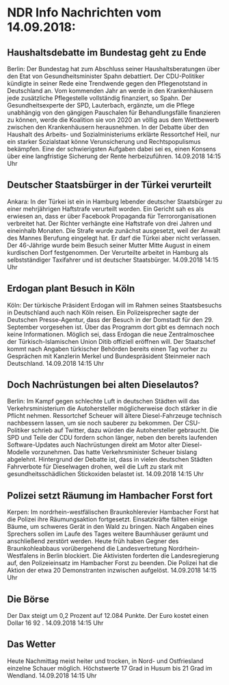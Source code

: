 # NDR Info Nachrichten vom 14.09.2018:


## Haushaltsdebatte im Bundestag geht zu Ende
Berlin: Der Bundestag hat zum Abschluss seiner Haushaltsberatungen über den Etat von Gesundheitsminister Spahn debattiert. Der CDU-Politiker kündigte in seiner Rede eine Trendwende gegen den Pflegenotstand in Deutschland an. Vom kommenden Jahr an werde in den Krankenhäusern jede zusätzliche Pflegestelle vollständig finanziert, so Spahn. Der Gesundheitsexperte der SPD, Lauterbach, ergänzte, um die Pflege unabhängig von den gängigen Pauschalen für Behandlungsfälle finanzieren zu können, werde die Koalition sie von 2020 an völlig aus dem Wettbewerb zwischen den Krankenhäusern herausnehmen. In der Debatte über den Haushalt des Arbeits- und Sozialministeriums erklärte Ressortchef Heil, nur ein starker Sozialstaat könne Verunsicherung und Rechtspopulismus bekämpfen. Eine der schwierigsten Aufgaben dabei sei es, einen Konsens über eine langfristige Sicherung der Rente herbeizuführen. 14.09.2018 14:15 Uhr 

## Deutscher Staatsbürger in der Türkei verurteilt
Ankara: In der Türkei ist ein in Hamburg lebender deutscher Staatsbürger zu einer mehrjährigen Haftstrafe verurteilt worden. Ein Gericht sah es als erwiesen an, dass er über Facebook Propaganda für Terrororganisationen verbreitet hat. Der Richter verhängte eine Haftstrafe von drei Jahren und eineinhalb Monaten. Die Strafe wurde zunächst ausgesetzt, weil der Anwalt des Mannes Berufung eingelegt hat. Er darf die Türkei aber nicht verlassen. Der 46-Jährige wurde beim Besuch seiner Mutter Mitte August in einem kurdischen Dorf festgenommen. Der Verurteilte arbeitet in Hamburg als selbstständiger Taxifahrer und ist deutscher Staatsbürger. 14.09.2018 14:15 Uhr 

## Erdogan plant Besuch in Köln
Köln: Der türkische Präsident Erdogan will im Rahmen seines Staatsbesuchs in Deutschland auch nach Köln reisen. Ein Polizeisprecher sagte der Deutschen Presse-Agentur, dass der Besuch in der Domstadt für den 29. September vorgesehen ist. Über das Programm dort gibt es demnach noch keine Informationen. Möglich sei, dass Erdogan die neue Zentralmoschee der Türkisch-Islamischen Union Ditib offiziell eröffnen will. Der Staatschef kommt nach Angaben türkischer Behörden bereits einen Tag vorher zu Gesprächen mit Kanzlerin Merkel und Bundespräsident Steinmeier nach Deutschland. 14.09.2018 14:15 Uhr 

## Doch Nachrüstungen bei alten Dieselautos?
Berlin: Im Kampf gegen schlechte Luft in deutschen Städten will das Verkehrsministerium die Autohersteller möglicherweise doch stärker in die Pflicht nehmen. Ressortchef Scheuer will ältere Diesel-Fahrzeuge technisch nachbessern lassen, um sie noch sauberer zu bekommen. Der CSU-Politiker schrieb auf Twitter, dazu würden die Autohersteller gebraucht. Die SPD und Teile der CDU fordern schon länger, neben den bereits laufenden Software-Updates auch Nachrüstungen direkt am Motor alter Diesel-Modelle vorzunehmen. Das hatte Verkehrsminister Scheuer bislang abgelehnt. Hintergrund der Debatte ist, dass in vielen deutschen Städten Fahrverbote für Dieselwagen drohen, weil die Luft zu stark mit gesundheitsschädlichen Stickoxiden belastet ist. 14.09.2018 14:15 Uhr 

## Polizei setzt Räumung im Hambacher Forst fort
Kerpen: Im nordrhein-westfälischen Braunkohlerevier Hambacher Forst hat die Polizei ihre Räumungsaktion fortgesetzt. Einsatzkräfte fällten einige Bäume, um schweres Gerät in den Wald zu bringen. Nach Angaben eines Sprechers sollen im Laufe des Tages weitere Baumhäuser geräumt und anschließend zerstört werden. Heute früh haben Gegner des Braunkohleabbaus vorübergehend die Landesvertretung Nordrhein-Westfalens in Berlin blockiert. Die Aktivisten forderten die Landesregierung auf, den Polizeieinsatz im Hambacher Forst zu beenden. Die Polizei hat die Aktion der etwa 20 Demonstranten inzwischen aufgelöst. 14.09.2018 14:15 Uhr 

## Die Börse
Der Dax steigt um  0,2  Prozent auf  12.084  Punkte. Der Euro kostet einen Dollar  16 92 . 14.09.2018 14:15 Uhr 

## Das Wetter
Heute Nachmittag meist heiter und trocken, in Nord- und Ostfriesland einzelne Schauer möglich. Höchstwerte 17  Grad in Husum bis 21 Grad im Wendland. 14.09.2018 14:15 Uhr 
